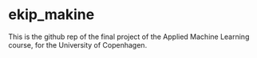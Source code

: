 # ekip_makine
This is the github rep of the final project of the Applied Machine Learning course, for the University of Copenhagen.